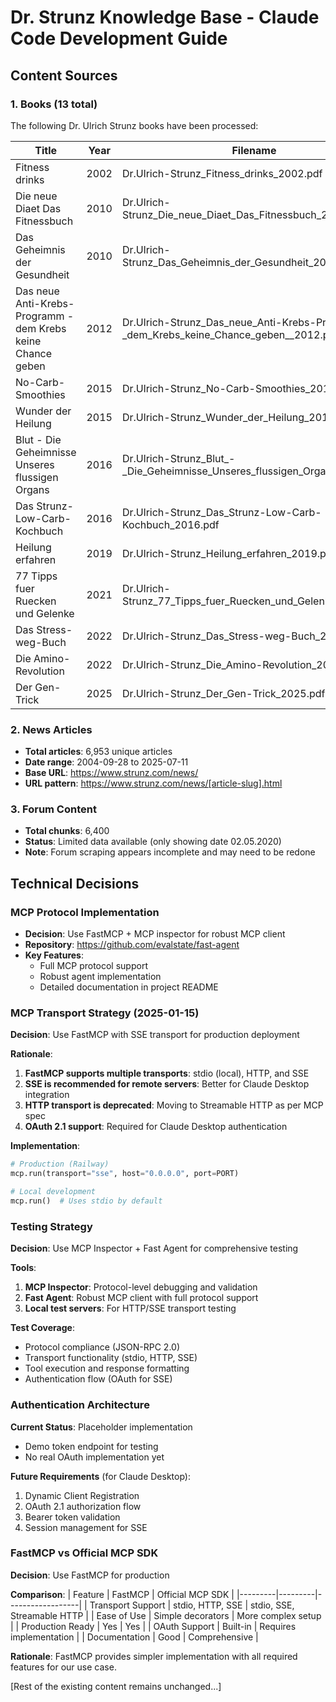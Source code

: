 # Dr. Strunz Knowledge Base - Claude Code Development Guide

## Content Sources

### 1. Books (13 total)
The following Dr. Ulrich Strunz books have been processed:

| Title | Year | Filename |
|-------|------|----------|
| Fitness drinks | 2002 | Dr.Ulrich-Strunz_Fitness_drinks_2002.pdf |
| Die neue Diaet Das Fitnessbuch | 2010 | Dr.Ulrich-Strunz_Die_neue_Diaet_Das_Fitnessbuch_2010.pdf |
| Das Geheimnis der Gesundheit | 2010 | Dr.Ulrich-Strunz_Das_Geheimnis_der_Gesundheit_2010.pdf |
| Das neue Anti-Krebs-Programm - dem Krebs keine Chance geben  | 2012 | Dr.Ulrich-Strunz_Das_neue_Anti-Krebs-Programm_-_dem_Krebs_keine_Chance_geben__2012.pdf |
| No-Carb-Smoothies | 2015 | Dr.Ulrich-Strunz_No-Carb-Smoothies_2015.pdf |
| Wunder der Heilung | 2015 | Dr.Ulrich-Strunz_Wunder_der_Heilung_2015.pdf |
| Blut - Die Geheimnisse Unseres flussigen Organs | 2016 | Dr.Ulrich-Strunz_Blut_-_Die_Geheimnisse_Unseres_flussigen_Organs_2016.pdf |
| Das Strunz-Low-Carb-Kochbuch | 2016 | Dr.Ulrich-Strunz_Das_Strunz-Low-Carb-Kochbuch_2016.pdf |
| Heilung erfahren | 2019 | Dr.Ulrich-Strunz_Heilung_erfahren_2019.pdf |
| 77 Tipps fuer Ruecken und Gelenke | 2021 | Dr.Ulrich-Strunz_77_Tipps_fuer_Ruecken_und_Gelenke_2021.pdf |
| Das Stress-weg-Buch | 2022 | Dr.Ulrich-Strunz_Das_Stress-weg-Buch_2022.pdf |
| Die Amino-Revolution | 2022 | Dr.Ulrich-Strunz_Die_Amino-Revolution_2022.pdf |
| Der Gen-Trick | 2025 | Dr.Ulrich-Strunz_Der_Gen-Trick_2025.pdf |

### 2. News Articles
- **Total articles**: 6,953 unique articles
- **Date range**: 2004-09-28 to 2025-07-11
- **Base URL**: https://www.strunz.com/news/
- **URL pattern**: https://www.strunz.com/news/[article-slug].html

### 3. Forum Content
- **Total chunks**: 6,400
- **Status**: Limited data available (only showing date 02.05.2020)
- **Note**: Forum scraping appears incomplete and may need to be redone

## Technical Decisions

### MCP Protocol Implementation
- **Decision**: Use FastMCP + MCP inspector for robust MCP client
- **Repository**: https://github.com/evalstate/fast-agent
- **Key Features**:
  - Full MCP protocol support
  - Robust agent implementation
  - Detailed documentation in project README

### MCP Transport Strategy (2025-01-15)

**Decision**: Use FastMCP with SSE transport for production deployment

**Rationale**:
1. **FastMCP supports multiple transports**: stdio (local), HTTP, and SSE
2. **SSE is recommended for remote servers**: Better for Claude Desktop integration
3. **HTTP transport is deprecated**: Moving to Streamable HTTP as per MCP spec
4. **OAuth 2.1 support**: Required for Claude Desktop authentication

**Implementation**:
```python
# Production (Railway)
mcp.run(transport="sse", host="0.0.0.0", port=PORT)

# Local development
mcp.run()  # Uses stdio by default
```

### Testing Strategy

**Decision**: Use MCP Inspector + Fast Agent for comprehensive testing

**Tools**:
1. **MCP Inspector**: Protocol-level debugging and validation
2. **Fast Agent**: Robust MCP client with full protocol support
3. **Local test servers**: For HTTP/SSE transport testing

**Test Coverage**:
- Protocol compliance (JSON-RPC 2.0)
- Transport functionality (stdio, HTTP, SSE)
- Tool execution and response formatting
- Authentication flow (OAuth for SSE)

### Authentication Architecture

**Current Status**: Placeholder implementation
- Demo token endpoint for testing
- No real OAuth implementation yet

**Future Requirements** (for Claude Desktop):
1. Dynamic Client Registration
2. OAuth 2.1 authorization flow
3. Bearer token validation
4. Session management for SSE

### FastMCP vs Official MCP SDK

**Decision**: Use FastMCP for production

**Comparison**:
| Feature | FastMCP | Official MCP SDK |
|---------|---------|------------------|
| Transport Support | stdio, HTTP, SSE | stdio, SSE, Streamable HTTP |
| Ease of Use | Simple decorators | More complex setup |
| Production Ready | Yes | Yes |
| OAuth Support | Built-in | Requires implementation |
| Documentation | Good | Comprehensive |

**Rationale**: FastMCP provides simpler implementation with all required features for our use case.

[Rest of the existing content remains unchanged...]